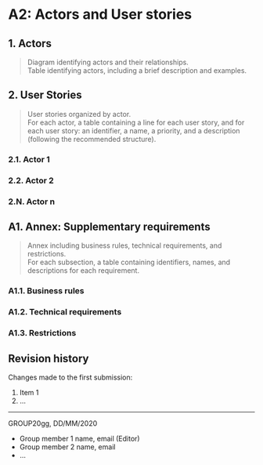 # A2: Actors and User stories


## 1. Actors

> Diagram identifying actors and their relationships.  
> Table identifying actors, including a brief description and examples.  


## 2. User Stories

> User stories organized by actor.  
> For each actor, a table containing a line for each user story, and for each user story: an identifier, a name, a priority, and a description (following the recommended structure).  

### 2.1. Actor 1

### 2.2. Actor 2

### 2.N. Actor n


## A1. Annex: Supplementary requirements

> Annex including business rules, technical requirements, and restrictions.  
> For each subsection, a table containing identifiers, names, and descriptions for each requirement.  

### A1.1. Business rules

### A1.2. Technical requirements

### A1.3. Restrictions


## Revision history

Changes made to the first submission:
1. Item 1
1. ...

***
GROUP20gg, DD/MM/2020

* Group member 1 name, email (Editor)
* Group member 2 name, email
* ...
